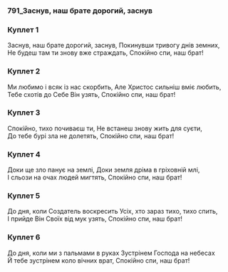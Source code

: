 ### 791_Заснув, наш брате дорогий, заснув
### Куплет 1
Заснув, наш брате дорогий, заснув, Покинувши тривогу днів земних, <br/>Не будеш там ти знову вже страждать, Спокійно спи, наш брат!
### Куплет 2
Ми любимо і всяк із нас скорбить, Але Христос сильніш вміє любить, <br/>Тебе схотів до Себе Він узять, Спокійно спи, наш брат!
### Куплет 3
Спокійно, тихо почиваєш ти, Не встанеш знову жить для суєти, <br/>До тебе бурі зла не долетять, Спокійно спи, наш брат!
### Куплет 4
Доки ще зло панує на землі, Доки земля дріма в гріховній млі, <br/>І сльози на очах людей мигтять, Спокійно спи, наш брат!
### Куплет 5
До дня, коли Создатель воскресить Усіх, хто зараз тихо, тихо спить, <br/>І прийде Він Своїх від мук узять, Спокійно спи, наш брат!
### Куплет 6
До дня, коли ми з пальмами в руках Зустрінем Господа на небесах <br/>Й тебе зустрінем коло вічних врат, Спокійно спи, наш брат!
